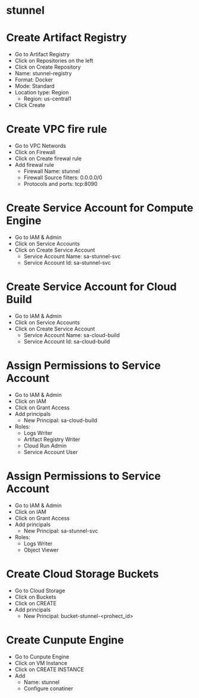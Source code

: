 
# stunnel

# Create Artifact Registry 
- Go to Artifact Registry
- Click on Repositories on the left
- Click on Create Repository
- Name: stunnel-registry
- Format: Docker
- Mode: Standard
- Location type: Region
    - Region: us-central1
- Click Create

# Create VPC fire rule
- Go to VPC Networds
- Click on Firewall
- Click on Create firewal rule
- Add firewal rule
    - Firewall Name: stunnel
    - Firewall Source filters: 0.0.0.0/0
    - Protocols and ports: tcp:8090

# Create Service Account for Compute Engine
- Go to IAM & Admin
- Click on Service Accounts
- Click on Create Service Account
    - Service Account Name: sa-stunnel-svc
    - Service Account Id: sa-stunnel-svc

# Create Service Account for Cloud Build
- Go to IAM & Admin
- Click on Service Accounts
- Click on Create Service Account
    - Service Account Name: sa-cloud-build
    - Service Account Id: sa-cloud-build

# Assign Permissions to Service Account
- Go to IAM & Admin
- Click on IAM
- Click on Grant Access
- Add principals
    - New Principal: sa-cloud-build
- Roles:
    - Logs Writer
    - Artifact Registry Writer
    - Cloud Run Admin
    - Service Account User


# Assign Permissions to Service Account
- Go to IAM & Admin
- Click on IAM
- Click on Grant Access
- Add principals
    - New Principal: sa-stunnel-svc
- Roles:
    - Logs Writer
    - Object Viewer


# Create Cloud Storage Buckets
- Go to Cloud Storage
- Click on Buckets
- Click on CREATE
- Add principals
    - New Principal: bucket-stunnel-<prohect_id>


# Create Cunpute Engine
- Go to Cunpute Engine
- Click on VM Instance
- Click on CREATE INSTANCE
- Add 
    - Name: stunnel
    - Configure conatiner


